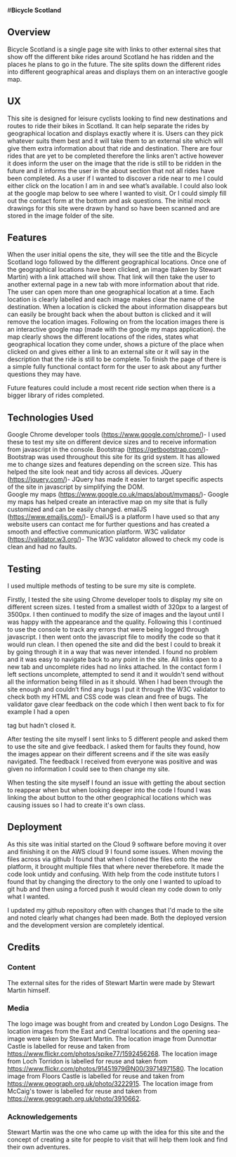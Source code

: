#**Bicycle Scotland**

## Overview 

Bicycle Scotland is a single page site with links to other external sites that show off the different bike rides around Scotland he has ridden and  the places he plans to go in the future.
The site splits down the different rides into different geographical areas and displays them on an interactive google map.

## UX
This site is designed for leisure cyclists looking to find new destinations and routes to ride their bikes in Scotland.
It can help separate the rides by geographical location and displays exactly where it is. Users can they pick whatever suits them best and it will take them to an external site which will give them extra information about that ride and destination.
There are four rides that are yet to be completed therefore the links aren't active however it does inform the user on the image that the ride is still to be ridden in the future and it informs the user in the about section that not all rides have been completed.
As a user if I wanted to discover a ride near to me I could either click on the location I am in and see what’s available.
I could also look at the google map below to see where I wanted to visit.
Or I could simply fill out the contact form at the bottom and ask questions.
The initial mock drawings for this site were drawn by hand so have been scanned and are stored in the image folder of the site.

## Features

When the user initial opens the site, they will see the title and the Bicycle Scotland logo followed by the different geographical locations.
Once one of the geographical locations have been clicked, an image (taken by Stewart Martin) with a link attached will show. That link will then take the user to another external page in a new tab with more information about that ride.
The user can open more than one geographical location at a time. Each location is clearly labelled and each image makes clear the name of the destination. 
When a location is clicked the about information disappears but can easily be brought back when the about button is clicked and it will remove the location images.
Following on from the location images there is an interactive google map (made with the google my maps application).
the map clearly shows the different locations of the rides, states what geographical location they come under, shows a picture of the place when clicked on and gives either a link to an external site or it will say in the description that the ride is still to be complete.
To finish the page of there is a simple fully functional contact form for the user to ask about any further questions they may have.

Future features could include a most recent ride section when there is a bigger library of rides completed.

## Technologies Used

Google Chrome developer tools (https://www.google.com/chrome/)- I used these to test my site on different device sizes and to receive information from javascript in the console.
Bootstrap (https://getbootstrap.com/)- Bootstrap was used throughout this site for its grid system. It has allowed me to change sizes and features depending on the screen size. This has helped the site look neat and tidy across all devices.
JQuery (https://jquery.com/)- JQuery has made it easier to target specific aspects of the site in javascript by simplifying the DOM.  
Google my maps (https://www.google.co.uk/maps/about/mymaps/)- Google my maps has helped create an interactive map on my site that is fully customized and can be easily changed.
emailJS (https://www.emailjs.com/)- EmailJS is a platform I have used so that any website users can contact me for further questions and has created a smooth and effective communication platform.
W3C validator (https://validator.w3.org/)- The W3C validator allowed to check my code is clean and had no faults.

## Testing

I used multiple methods of testing to be sure my site is complete.

Firstly, I tested the site using Chrome developer tools to display my site on different screen sizes. I tested from a smallest width of 320px to a largest of 3500px. I then continued to modify the size of images and the layout until I was happy with the appearance and the quality.
Following this I continued to use the console to track any errors that were being logged through javascript. I then went onto the javascript file to modify the code so that it would run clean.
I then opened the site and did the best I could to break it by going through it in a way that was never intended. I found no problem and it was easy to navigate back to any point in the site. All links open to a new tab and uncomplete rides had no links attached.
In the contact form I left sections uncomplete, attempted to send it and it wouldn't send without all the information being filled in as it should.
When I had been through the site enough and couldn’t find any bugs I put it through the W3C validator to check both my HTML and CSS code was clean and free of bugs. The validator gave clear feedback on the code which I then went back to fix for example I had a open <div> tag but hadn't closed it.

After testing the site myself I sent links to 5 different people and asked them to use the site and give feedback. I asked them for faults they found, how the images appear on their different screens and if the site was easily navigated.
The feedback I received from everyone was positive and was given no information I could see to then change my site.

When testing the site myself I found an issue with getting the about section to reappear when but when looking deeper into the code I found I was linking the about button to the other geographical locations which was causing issues so I had to create it's own class.

## Deployment

As this site was initial started on the Cloud 9 software before moving it over and finishing it on the AWS cloud 9 I found some issues.
When moving the files across via github I found that when I cloned the files onto the new platform, it brought multiple files that where never therebefore. It made the code look untidy and confusing. 
With help from the code institute tutors I found that by changing the directory to the only one I wanted to upload to git hub and then using a forced push it would clean my code down to only what I wanted.

I updated my github repository often with changes that I'd made to the site and noted clearly what changes had been made.
Both the deployed version and the development version are completely identical.

## Credits 

### Content

The external sites for the rides of Stewart Martin were made by Stewart Martin himself.

### Media

The logo image was bought from and created by London Logo Designs.
The location images from the East and Central locations and the opening sea-image were taken by Stewart Martin.
The location image from Dunnottar Castle is labelled for reuse and taken from https://www.flickr.com/photos/spike77/1592456268.
The location image from Loch Torridon is labelled for reuse and taken from https://www.flickr.com/photos/91451979@N00/39714971580.
The location image from Floors Castle is labelled for reuse and taken from https://www.geograph.org.uk/photo/3222915.
The location image from McCaig's tower is labelled for reuse and taken from https://www.geograph.org.uk/photo/3910662.

### Acknowledgements

Stewart Martin was the one who came up with the idea for this site and the concept of creating a site for people to visit that will help them look and find their own adventures.
